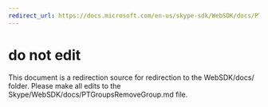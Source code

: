 ```yaml
---
redirect_url: https://docs.microsoft.com/en-us/skype-sdk/WebSDK/docs/PTGroupsRemoveGroup
---
```

# do not edit
This document is a redirection source for redirection to the WebSDK/docs/ folder. Please make all edits to the Skype/WebSDK/docs/PTGroupsRemoveGroup.md file.

